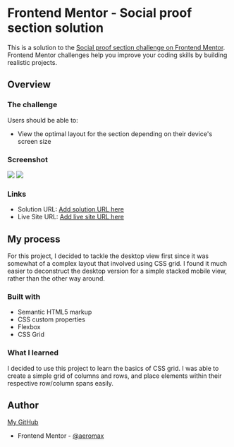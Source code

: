 # Frontend Mentor - Social proof section solution

This is a solution to the [Social proof section challenge on Frontend Mentor](https://www.frontendmentor.io/challenges/social-proof-section-6e0qTv_bA). Frontend Mentor challenges help you improve your coding skills by building realistic projects. 


## Overview

### The challenge

Users should be able to:

- View the optimal layout for the section depending on their device's screen size

### Screenshot

![](./screenshot-desktop.jpg)
![](./screenshot-mobile.jpg)


### Links

- Solution URL: [Add solution URL here](https://github.com/aeromax/front-end-mentor-projects/tree/main/social-proof-section-master)
- Live Site URL: [Add live site URL here](https://aeromax.github.io/front-end-mentor-projects/social-proof-section-master/)

## My process

For this project, I decided to tackle the desktop view first since it was somewhat of a complex layout that involved using CSS grid. I found it much easier to deconstruct the desktop version for a simple stacked mobile view, rather than the other way around.

### Built with

- Semantic HTML5 markup
- CSS custom properties
- Flexbox
- CSS Grid

### What I learned

I decided to use this project to learn the basics of CSS grid. I was able to create a simple grid of columns and rows, and place elements within their respective row/column spans easily. 


## Author

[My GitHub](https://github.com/aeromax)
- Frontend Mentor - [@aeromax](https://www.frontendmentor.io/profile/aeromax)

